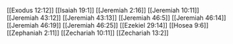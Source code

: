 [[Exodus 12:12]]
[[Isaiah 19:1]]
[[Jeremiah 2:16]]
[[Jeremiah 10:11]]
[[Jeremiah 43:12]]
[[Jeremiah 43:13]]
[[Jeremiah 46:5]]
[[Jeremiah 46:14]]
[[Jeremiah 46:19]]
[[Jeremiah 46:25]]
[[Ezekiel 29:14]]
[[Hosea 9:6]]
[[Zephaniah 2:11]]
[[Zechariah 10:11]]
[[Zechariah 13:2]]
